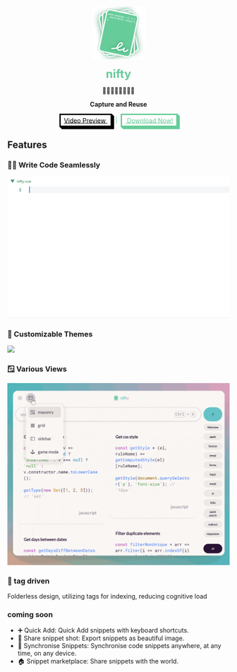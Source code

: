 <p align="center">
<img src="./img/nifty.png" alt="nifty" height="120" width="120" />
</p>

<p align="center">
<b style="color: #66cc99; font-size: 1.6rem">nifty</b>
</p>

<p align="center">
🧑‍🎓🧑‍💻🧝🦸🧑‍🚀
</p>

<p align="center">
<b>Capture and Reuse</b> 
</p>

<p align="center">
<a href="" style="color: #000; cursor: pointer; border: 3px solid;
  padding: 0.25em 0.5em; box-shadow: 1px 1px 0px 0px, 2px 2px 0px 0px, 3px 3px 0px 0px, 4px 4px 0px 0px, 5px 5px 0px 0px;">
Video Preview
</a><span style="color: #66cc99; line-height: 2">&nbsp;&nbsp;|&nbsp;&nbsp;</span><a href="" style="color: #66cc99; cursor: pointer; border: 3px solid;
  padding: 0.25em 0.5em; box-shadow: 1px 1px 0px 0px, 2px 2px 0px 0px, 3px 3px 0px 0px, 4px 4px 0px 0px, 5px 5px 0px 0px;">
  Download Now!
</a>
</p>

## Features

### 🧑‍💻 Write Code Seamlessly

![](img/qsearch.gif)

### 🎨 Customizable Themes

![](img/themes.gif)

### 🪟 Various Views

![](img/layouts.gif)

### 🔖 tag driven

Folderless design, utilizing tags for indexing, reducing cognitive load

### coming soon

- ➕ Quick Add: Quick Add snippets with keyboard shortcuts.
- 🎴 Share snippet shot: Export snippets as beautiful image.
- 🔄️ Synchronise Snippets: Synchronise code snippets anywhere, at any time, on any device.
- 🏠 Snippet marketplace: Share snippets with the world.
